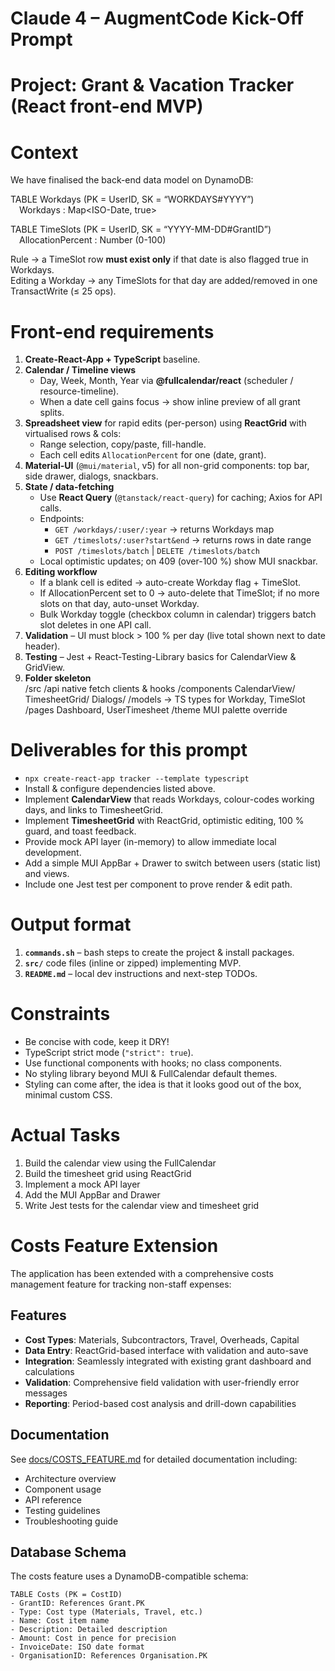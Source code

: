 # Claude 4 – AugmentCode Kick-Off Prompt

# Project: Grant & Vacation Tracker (React front-end MVP)

# Context

We have finalised the back-end data model on DynamoDB:

TABLE Workdays (PK = UserID, SK = “WORKDAYS#YYYY”)  
 Workdays : Map<ISO-Date, true>

TABLE TimeSlots (PK = UserID, SK = “YYYY-MM-DD#GrantID”)  
 AllocationPercent : Number (0-100)

Rule → a TimeSlot row **must exist only** if that date is also flagged true in Workdays.  
Editing a Workday → any TimeSlots for that day are added/removed in one TransactWrite (≤ 25 ops).

# Front-end requirements

1. **Create-React-App + TypeScript** baseline.
2. **Calendar / Timeline views**
   - Day, Week, Month, Year via **@fullcalendar/react** (scheduler / resource-timeline).
   - When a date cell gains focus → show inline preview of all grant splits.
3. **Spreadsheet view** for rapid edits (per-person) using **ReactGrid** with virtualised rows & cols:
   - Range selection, copy/paste, fill-handle.
   - Each cell edits `AllocationPercent` for one (date, grant).
4. **Material-UI** (`@mui/material`, v5) for all non-grid components: top bar, side drawer, dialogs, snackbars.
5. **State / data-fetching**
   - Use **React Query** (`@tanstack/react-query`) for caching; Axios for API calls.
   - Endpoints:
     - `GET /workdays/:user/:year` → returns Workdays map
     - `GET /timeslots/:user?start&end` → returns rows in date range
     - `POST /timeslots/batch` | `DELETE /timeslots/batch`
   - Local optimistic updates; on 409 (over-100 %) show MUI snackbar.
6. **Editing workflow**
   - If a blank cell is edited → auto-create Workday flag + TimeSlot.
   - If AllocationPercent set to 0 → auto-delete that TimeSlot; if no more slots on that day, auto-unset Workday.
   - Bulk Workday toggle (checkbox column in calendar) triggers batch slot deletes in one API call.
7. **Validation** – UI must block > 100 % per day (live total shown next to date header).
8. **Testing** – Jest + React-Testing-Library basics for CalendarView & GridView.
9. **Folder skeleton**  
   /src
   /api native fetch clients & hooks
   /components
   CalendarView/
   TimesheetGrid/
   Dialogs/
   /models → TS types for Workday, TimeSlot
   /pages Dashboard, UserTimesheet
   /theme MUI palette override

# Deliverables for this prompt

- `npx create-react-app tracker --template typescript`
- Install & configure dependencies listed above.
- Implement **CalendarView** that reads Workdays, colour-codes working days, and links to TimesheetGrid.
- Implement **TimesheetGrid** with ReactGrid, optimistic editing, 100 % guard, and toast feedback.
- Provide mock API layer (in-memory) to allow immediate local development.
- Add a simple MUI AppBar + Drawer to switch between users (static list) and views.
- Include one Jest test per component to prove render & edit path.

# Output format

1. **`commands.sh`** – bash steps to create the project & install packages.
2. **`src/`** code files (inline or zipped) implementing MVP.
3. **`README.md`** – local dev instructions and next-step TODOs.

# Constraints

- Be concise with code, keep it DRY!
- TypeScript strict mode (`"strict": true`).
- Use functional components with hooks; no class components.
- No styling library beyond MUI & FullCalendar default themes.
- Styling can come after, the idea is that it looks good out of the box, minimal custom CSS.

# Actual Tasks

1. Build the calendar view using the FullCalendar
2. Build the timesheet grid using ReactGrid
3. Implement a mock API layer
4. Add the MUI AppBar and Drawer
5. Write Jest tests for the calendar view and timesheet grid

# Costs Feature Extension

The application has been extended with a comprehensive costs management feature for tracking non-staff expenses:

## Features

- **Cost Types**: Materials, Subcontractors, Travel, Overheads, Capital
- **Data Entry**: ReactGrid-based interface with validation and auto-save
- **Integration**: Seamlessly integrated with existing grant dashboard and calculations
- **Validation**: Comprehensive field validation with user-friendly error messages
- **Reporting**: Period-based cost analysis and drill-down capabilities

## Documentation

See [docs/COSTS_FEATURE.md](docs/COSTS_FEATURE.md) for detailed documentation including:

- Architecture overview
- Component usage
- API reference
- Testing guidelines
- Troubleshooting guide

## Database Schema

The costs feature uses a DynamoDB-compatible schema:

```
TABLE Costs (PK = CostID)
- GrantID: References Grant.PK
- Type: Cost type (Materials, Travel, etc.)
- Name: Cost item name
- Description: Detailed description
- Amount: Cost in pence for precision
- InvoiceDate: ISO date format
- OrganisationID: References Organisation.PK
```
